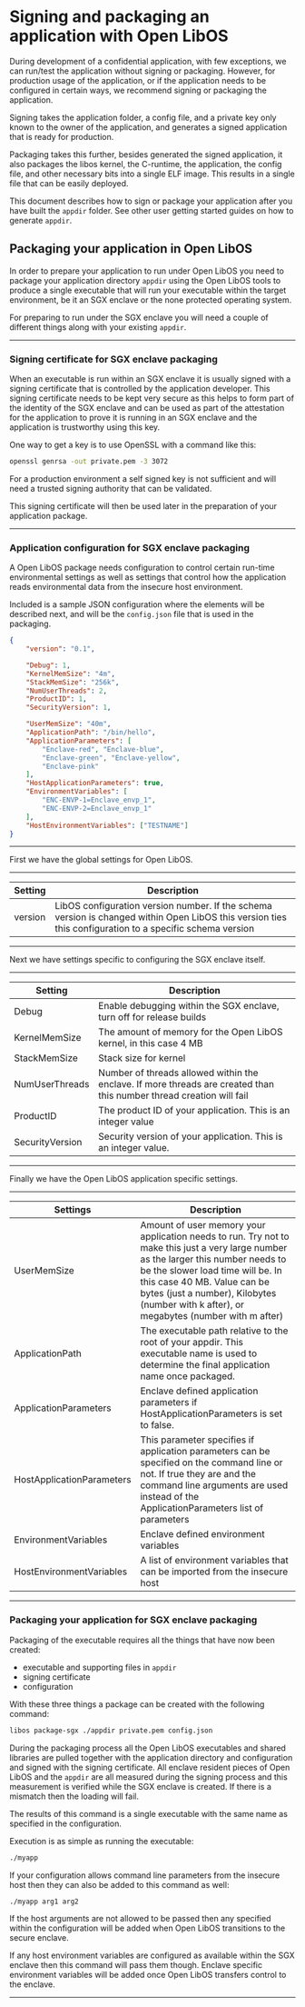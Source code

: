 # Signing and packaging an application with Open LibOS

During development of a confidential application, with few exceptions,
we can run/test the application without signing or packaging. However,
for production usage of the application, or if the application needs to
be configured in certain ways, we recommend signing or packaging the
application.

Signing takes the application folder, a config file, and a private key
only known to the owner of the application, and generates a signed
application that is ready for production.

Packaging takes this further, besides generated the signed application,
it also packages the libos kernel, the C-runtime, the application,
the config file, and other necessary bits into a single ELF image.
This results in a single file that can be easily deployed.

This document describes how to sign or package your application after you
have built the `appdir` folder. See other user getting started guides on
how to generate `appdir`.


## Packaging your application in Open LibOS

In order to prepare your application to run under Open LibOS you need to package your application directory `appdir` using the Open LibOS tools to produce a single executable that will run your executable within the target environment, be it an SGX enclave or the none protected operating system.

For preparing to run under the SGX enclave you will need a couple of different things along with your existing `appdir`.

---

### Signing certificate for SGX enclave packaging

When an executable is run within an SGX enclave it is usually signed with a signing certificate that is controlled by the application developer. This signing certificate needs to be kept very secure as this helps to form part of the identity of the SGX enclave and can be used as part of the attestation for the application to prove it is running in an SGX enclave and the application is trustworthy using this key.

One way to get a key is to use OpenSSL with a command like this:

```bash
openssl genrsa -out private.pem -3 3072
```

For a production environment a self signed key is not sufficient and will need a trusted signing authority that can be validated.

This signing certificate will then be used later in the preparation of your application package.

---

### Application configuration for SGX enclave packaging

A Open LibOS package needs configuration to control certain run-time environmental settings as well as settings that control how the application reads environmental data from the insecure host environment.

Included is a sample JSON configuration where the elements will be described next, and will be the `config.json` file that is used in the packaging.

```json
{
    "version": "0.1",

    "Debug": 1,
    "KernelMemSize": "4m",
    "StackMemSize": "256k",
    "NumUserThreads": 2,
    "ProductID": 1,
    "SecurityVersion": 1,

    "UserMemSize": "40m",
    "ApplicationPath": "/bin/hello",
    "ApplicationParameters": [
        "Enclave-red", "Enclave-blue",
        "Enclave-green", "Enclave-yellow",
        "Enclave-pink"
    ],
    "HostApplicationParameters": true,
    "EnvironmentVariables": [
        "ENC-ENVP-1=Enclave_envp_1",
        "ENC-ENVP-2=Enclave_envp_1"
    ],
    "HostEnvironmentVariables": ["TESTNAME"]
}
```

---

First we have the global settings for Open LibOS.

---

Setting | Description
-|-
version | LibOS configuration version number. If the schema version is changed within Open LibOS this version ties this configuration to a specific schema version

---

Next we have settings specific to configuring the SGX enclave itself.

---

Setting | Description
-|-
Debug | Enable debugging within the SGX enclave, turn off for release builds
KernelMemSize | The amount of memory for the Open LibOS kernel, in this case 4 MB
StackMemSize | Stack size for kernel
NumUserThreads | Number of threads allowed within the enclave. If more threads are created than this number thread creation will fail
ProductID | The product ID of your application. This is an integer value
SecurityVersion | Security version of your application. This is an integer value.

---

Finally we have the Open LibOS application specific settings.

---

Settings | Description
-|-
UserMemSize | Amount of user memory your application needs to run. Try not to make this just a very large number as the larger this number needs to be the slower load time will be. In this case 40 MB. Value can be bytes (just a number), Kilobytes (number with k after), or megabytes (number with m after)
ApplicationPath | The executable path relative to the root of your appdir. This executable name is used to determine the final application name once packaged.
ApplicationParameters | Enclave defined application parameters if HostApplicationParameters is set to false.
HostApplicationParameters | This parameter specifies if application parameters can be specified on the command line or not. If true they are and the command line arguments are used instead of the ApplicationParameters list of parameters
EnvironmentVariables | Enclave defined environment variables
HostEnvironmentVariables | A list of environment variables that can be imported from the insecure host

---

### Packaging your application for SGX enclave packaging

Packaging of the executable requires all the things that have now been created:

* executable and supporting files in `appdir`
* signing certificate
* configuration

With these three things a package can be created with the following command:

```bash
libos package-sgx ./appdir private.pem config.json
```

During the packaging process all the Open LibOS executables and shared libraries are pulled together with the application directory and configuration and signed with the signing certificate. All enclave resident pieces of Open LibOS and the `appdir` are all measured during the signing process and this measurement is verified while the SGX enclave is created. If there is a mismatch then the loading will fail.

The results of this command is a single executable with the same name as specified in the configuration.

Execution is as simple as running the executable:

```bash
./myapp
```

If your configuration allows command line parameters from the insecure host then they can also be added to this command as well:

```bash
./myapp arg1 arg2
```

If the host arguments are not allowed to be passed then any specified within the configuration will be added when Open LibOS transitions to the secure enclave.

If any host environment variables are configured as available within the SGX enclave then this command will pass them though. Enclave specific environment variables will be added once Open LibOS transfers control to the enclave.

---
